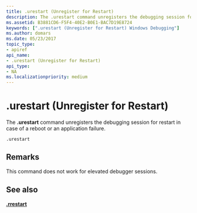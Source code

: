 ```yaml
---
title: .urestart (Unregister for Restart)
description: The .urestart command unregisters the debugging session for restart in case of a reboot or an application failure.
ms.assetid: B3881CD6-F5F4-40E2-B0E1-BAC7D19E8724
keywords: [".urestart (Unregister for Restart) Windows Debugging"]
ms.author: domars
ms.date: 05/23/2017
topic_type:
- apiref
api_name:
- .urestart (Unregister for Restart)
api_type:
- NA
ms.localizationpriority: medium
---
```


# .urestart (Unregister for Restart)


The **.urestart** command unregisters the debugging session for restart in case of a reboot or an application failure.

```dbgcmd
.urestart
```

Remarks
-------

This command does not work for elevated debugger sessions.

## <span id="see_also"></span>See also


[**.rrestart**](-rrestart--register-for-restart-.md)

 

 






